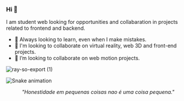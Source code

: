 
### Hi 👋
I am student web looking for opportunities and collabaration in projects related to frontend and backend.
- 🔭 Always looking to learn, even when I make mistakes.
- 🌱 I'm looking to collaborate on virtual reality, web 3D and front-end projects.
- 🤝 I’m looking to collaborate on web motion projects. 

![ray-so-export (1)](https://user-images.githubusercontent.com/35317517/235642189-052291b6-efaf-4831-bf68-075b98ce7fc4.png)





![Snake animation](https://github.com/Msamuelsons/Msamuelsons/blob/output/github-contribution-grid-snake.svg)

<p align="center">
  <em> "Honestidade em pequenas coisas nao é uma coisa pequena."</em>
</p>

